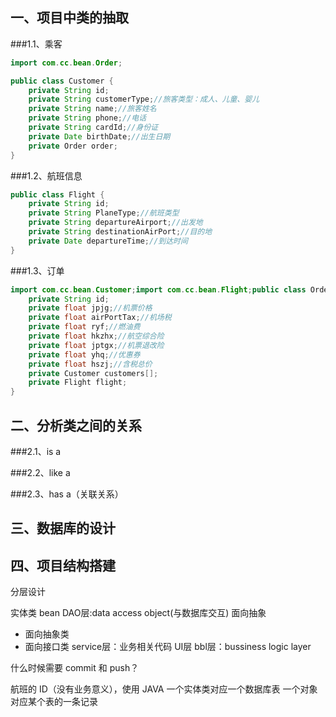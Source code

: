## 一、项目中类的抽取

###1.1、乘客

```java
import com.cc.bean.Order;

public class Customer {
    private String id;
    private String customerType;//旅客类型：成人、儿童、婴儿
    private String name;//旅客姓名
    private String phone;//电话
    private String cardId;//身份证
    private Date birthDate;//出生日期
    private Order order;
}
```
###1.2、航班信息
```java
public class Flight {
    private String id;
    private String PlaneType;//航班类型
    private String departureAirport;//出发地
    private String destinationAirPort;//目的地
    private Date departureTime;//到达时间
}
```

###1.3、订单

```java
import com.cc.bean.Customer;import com.cc.bean.Flight;public class Order {
    private String id;
    private float jpjg;//机票价格
    private float airPortTax;//机场税
    private float ryf;//燃油费
    private float hkzhx;//航空综合险
    private float jptgx;//机票退改险
    private float yhq;//优惠券
    private float hszj;//含税总价
    private Customer customers[];
    private Flight flight;
}
```

## 二、分析类之间的关系

###2.1、is a

###2.2、like a

###2.3、has a（关联关系）

## 三、数据库的设计

## 四、项目结构搭建

分层设计

实体类 bean
DAO层:data access object(与数据库交互)
面向抽象
- 面向抽象类
- 面向接口类
service层：业务相关代码
UI层
bbl层：bussiness logic layer
  
什么时候需要 commit 和 push？

航班的 ID（没有业务意义），使用 JAVA 
一个实体类对应一个数据库表
一个对象对应某个表的一条记录
